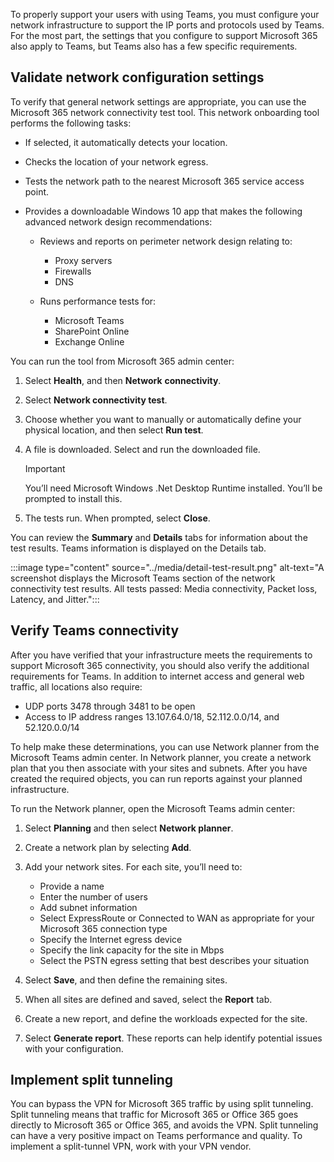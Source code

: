 To properly support your users with using Teams, you must configure your network infrastructure to support the IP ports and protocols used by Teams. For the most part, the settings that you configure to support Microsoft 365 also apply to Teams, but Teams also has a few specific requirements.

## Validate network configuration settings 

To verify that general network settings are appropriate, you can use the Microsoft 365 network connectivity test tool. This network onboarding tool performs the following tasks: 

- If selected, it automatically detects your location.
- Checks the location of your network egress.
- Tests the network path to the nearest Microsoft 365 service access point.
- Provides a downloadable Windows 10 app that makes the following advanced network design recommendations:

   - Reviews and reports on perimeter network design relating to:

      - Proxy servers
      - Firewalls
      - DNS

   - Runs performance tests for: 

      - Microsoft Teams
      - SharePoint Online
      - Exchange Online

You can run the tool from Microsoft 365 admin center: 

1. Select **Health**, and then **Network** **connectivity**. 
2. Select **Network connectivity test**. 
3. Choose whether you want to manually or automatically define your physical location, and then select **Run test**.
4. A file is downloaded. Select and run the downloaded file.

   > [!IMPORTANT]
   > You’ll need Microsoft Windows .Net Desktop Runtime installed. You’ll be prompted to install this. 

5. The tests run. When prompted, select **Close**.

You can review the **Summary** and **Details** tabs for information about the test results. Teams information is displayed on the Details tab. 

:::image type="content" source="../media/detail-test-result.png" alt-text="A screenshot displays the Microsoft Teams section of the network connectivity test results. All tests passed: Media connectivity, Packet loss, Latency, and Jitter.":::


## Verify Teams connectivity 

After you have verified that your infrastructure meets the requirements to support Microsoft 365 connectivity, you should also verify the additional requirements for Teams. In addition to internet access and general web traffic, all locations also require:

- UDP ports 3478 through 3481 to be open
- Access to IP address ranges 13.107.64.0/18, 52.112.0.0/14, and 52.120.0.0/14

To help make these determinations, you can use Network planner from the Microsoft Teams admin center. In Network planner, you create a network plan that you then associate with your sites and subnets. After you have created the required objects, you can run reports against your planned infrastructure. 

To run the Network planner, open the Microsoft Teams admin center:

1. Select **Planning** and then select **Network planner**.
2. Create a network plan by selecting **Add**.
3. Add your network sites. For each site, you’ll need to:

   - Provide a name
   - Enter the number of users
   - Add subnet information 
   - Select ExpressRoute or Connected to WAN as appropriate for your Microsoft 365 connection type
   - Specify the Internet egress device
   - Specify the link capacity for the site in Mbps
   - Select the PSTN egress setting that best describes your situation

4. Select **Save**, and then define the remaining sites. 
5. When all sites are defined and saved, select the **Report** tab. 
6. Create a new report, and define the workloads expected for the site. 
7. Select **Generate report**. These reports can help identify potential issues with your configuration.

## Implement split tunneling

You can bypass the VPN for Microsoft 365 traffic by using split tunneling. Split tunneling means that traffic for Microsoft 365 or Office 365 goes directly to Microsoft 365 or Office 365, and avoids the VPN. Split tunneling can have a very positive impact on Teams performance and quality. To implement a split-tunnel VPN, work with your VPN vendor.